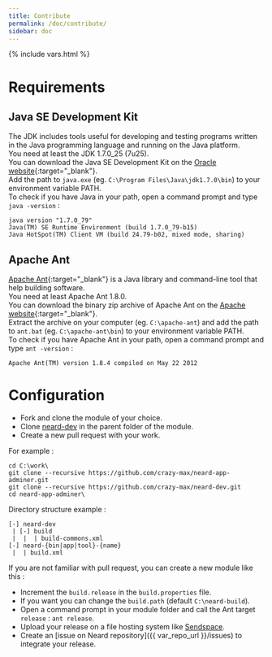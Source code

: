 ```yaml
---
title: Contribute
permalink: /doc/contribute/
sidebar: doc
---
```

{% include vars.html %}

# Requirements

## Java SE Development Kit

The JDK includes tools useful for developing and testing programs written in the Java programming language and running on the Java platform.<br />
You need at least the JDK 1.7.0_25 (7u25).<br />
You can download the Java SE Development Kit on the [Oracle website](http://www.oracle.com/technetwork/java/javase/downloads/java-archive-downloads-javase7-521261.html){:target="_blank"}.<br />
Add the path to `java.exe` (eg. `C:\Program Files\Java\jdk1.7.0\bin`) to your environment variable PATH.<br />
To check if you have Java in your path, open a command prompt and type `java -version` :

```text
java version "1.7.0_79"
Java(TM) SE Runtime Environment (build 1.7.0_79-b15)
Java HotSpot(TM) Client VM (build 24.79-b02, mixed mode, sharing)
```

## Apache Ant

[Apache Ant](http://ant.apache.org/){:target="_blank"} is a Java library and command-line tool that help building software.<br />
You need at least Apache Ant 1.8.0.<br />
You can download the binary zip archive of Apache Ant on the [Apache website](http://ant.apache.org/bindownload.cgi){:target="_blank"}.<br />
Extract the archive on your computer (eg. `C:\apache-ant`) and add the path to `ant.bat` (eg. `C:\apache-ant\bin`) to your environment variable PATH.<br />
To check if you have Apache Ant in your path, open a command prompt and type `ant -version` :

```text
Apache Ant(TM) version 1.8.4 compiled on May 22 2012
```

# Configuration

* Fork and clone the module of your choice.
* Clone [neard-dev](https://github.com/crazy-max/neard-dev) in the parent folder of the module.
* Create a new pull request with your work.

For example :

```text
cd C:\work\
git clone --recursive https://github.com/crazy-max/neard-app-adminer.git
git clone --recursive https://github.com/crazy-max/neard-dev.git
cd neard-app-adminer\
```

Directory structure example :

```text
[-] neard-dev
 | [-] build
 |  |  | build-commons.xml 
[-] neard-{bin|app|tool}-{name}
 |  | build.xml
```

If you are not familiar with pull request, you can create a new module like this :

* Increment the `build.release` in the `build.properties` file.
* If you want you can change the `build.path` (default `C:\neard-build`).
* Open a command prompt in your module folder and call the Ant target `release` : `ant release`.
* Upload your release on a file hosting system like [Sendspace](https://www.sendspace.com/).
* Create an [issue on Neard repository]({{ var_repo_url }}/issues) to integrate your release.